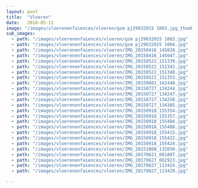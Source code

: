 ```yaml
---
layout: post
title:  "Vloeren"
date:   2018-05-11
image: "/images/vloerenenfaiences/vloeren/gsm pj29032015 1003.jpg_thumbnail.jpg"
sub_images:
  - path: "/images/vloerenenfaiences/vloeren/gsm pj29032015 1003.jpg"
  - path: "/images/vloerenenfaiences/vloeren/gsm pj29032015 1004.jpg"
  - path: "/images/vloerenenfaiences/vloeren/IMG_20150416_145028.jpg"
  - path: "/images/vloerenenfaiences/vloeren/IMG_20150416_145047.jpg"
  - path: "/images/vloerenenfaiences/vloeren/IMG_20150522_151339.jpg"
  - path: "/images/vloerenenfaiences/vloeren/IMG_20150522_151342.jpg"
  - path: "/images/vloerenenfaiences/vloeren/IMG_20150522_151348.jpg"
  - path: "/images/vloerenenfaiences/vloeren/IMG_20150522_151353.jpg"
  - path: "/images/vloerenenfaiences/vloeren/IMG_20150602_162446.jpg"
  - path: "/images/vloerenenfaiences/vloeren/IMG_20150727_134244.jpg"
  - path: "/images/vloerenenfaiences/vloeren/IMG_20150727_134247.jpg"
  - path: "/images/vloerenenfaiences/vloeren/IMG_20150727_134258.jpg"
  - path: "/images/vloerenenfaiences/vloeren/IMG_20150727_134305.jpg"
  - path: "/images/vloerenenfaiences/vloeren/IMG_20150918_155354.jpg"
  - path: "/images/vloerenenfaiences/vloeren/IMG_20150918_155357.jpg"
  - path: "/images/vloerenenfaiences/vloeren/IMG_20150918_155404.jpg"
  - path: "/images/vloerenenfaiences/vloeren/IMG_20150918_155408.jpg"
  - path: "/images/vloerenenfaiences/vloeren/IMG_20150918_155415.jpg"
  - path: "/images/vloerenenfaiences/vloeren/IMG_20150918_155422.jpg"
  - path: "/images/vloerenenfaiences/vloeren/IMG_20150918_155424.jpg"
  - path: "/images/vloerenenfaiences/vloeren/IMG_20151008_132030.jpg"
  - path: "/images/vloerenenfaiences/vloeren/IMG_20170621_081807.jpg"
  - path: "/images/vloerenenfaiences/vloeren/IMG_20170627_082923.jpg"
  - path: "/images/vloerenenfaiences/vloeren/IMG_20170627_113424.jpg"
  - path: "/images/vloerenenfaiences/vloeren/IMG_20170627_113429.jpg"

---
```

